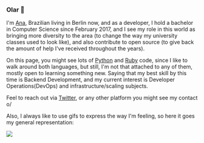 ### Olar 👋

I'm [Ana](anaschwendler.com), Brazilian living in Berlin now, and as a developer, I hold a bachelor in Computer Science since February 2017, and I see my role in this world as bringing more diversity to the area (to change the way my university classes used to look like), and also contribute to open source (to give back the amount of help I've received throughout the years).

On this page, you might see lots of [Python](https://www.python.org/) and [Ruby](https://www.ruby-lang.org/) code, since I like to walk around both languages, but still, I'm not that attached to any of them, mostly open to learning something new. Saying that my best skill by this time is Backend Development, and my current interest is Developer Operations(DevOps) and infrastructure/scaling subjects.

Feel to reach out via [Twitter](twitter.com/anaschwendler), or any other platform you might see my contact o/

Also, I always like to use gifs to express the way I'm feeling, so here it goes my general representation:

![](https://media.giphy.com/media/8UGGp7rQvfhe63HrFq/giphy.gif)




<!--
**anaschwendler/anaschwendler** is a ✨ _special_ ✨ repository because its `README.md` (this file) appears on your GitHub profile.

Here are some ideas to get you started:

- 🔭 I’m currently working on ...
- 🌱 I’m currently learning ...
- 👯 I’m looking to collaborate on ...
- 🤔 I’m looking for help with ...
- 💬 Ask me about ...
- 📫 How to reach me: ...
- 😄 Pronouns: ...
- ⚡ Fun fact: ...
-->
